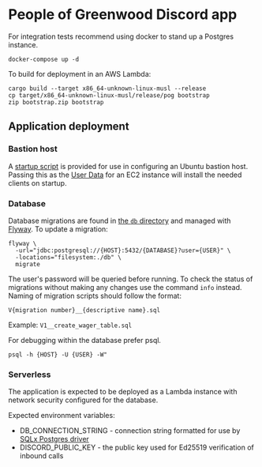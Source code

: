 # People of Greenwood Discord app

For integration tests recommend using docker to stand up a Postgres instance.

```shell
docker-compose up -d
```

To build for deployment in an AWS Lambda:
```
cargo build --target x86_64-unknown-linux-musl --release
cp target/x86_64-unknown-linux-musl/release/pog bootstrap
zip bootstrap.zip bootstrap
```

## Application deployment

### Bastion host
A [startup script](server_deployment/bastion_install.sh) is provided for use in configuring an Ubuntu bastion host. 
Passing this as the
[User Data](https://docs.aws.amazon.com/AWSEC2/latest/UserGuide/user-data.html?icmpid=docs_ec2_console)
for an EC2 instance will install the needed clients on startup.

### Database

Database migrations are found in [the `db` directory](db) and managed with [Flyway](https://flywaydb.org/).
To update a migration:
```shell
flyway \
  -url="jdbc:postgresql://{HOST}:5432/{DATABASE}?user={USER}" \
  -locations="filesystem:./db" \
  migrate
```
The user's password will be queried before running.
To check the status of migrations without making any changes use the command `info` instead.
Naming of migration scripts should follow the format:

`V{migration number}__{descriptive name}.sql`

Example: `V1__create_wager_table.sql`

For debugging within the database prefer psql.
```shell
psql -h {HOST} -U {USER} -W"
```

### Serverless
The application is expected to be deployed as a Lambda instance with network security configured for the database.

Expected environment variables:
- DB_CONNECTION_STRING - connection string formatted for use by [SQLx Postgres driver](https://github.com/launchbadge/sqlx)
- DISCORD_PUBLIC_KEY - the public key used for Ed25519 verification of inbound calls
